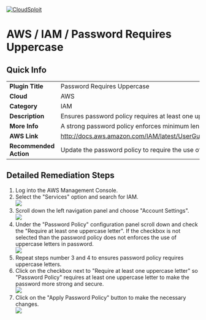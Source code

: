 [![CloudSploit](https://cloudsploit.com/img/logo-new-big-text-100.png "CloudSploit")](https://cloudsploit.com)

# AWS / IAM / Password Requires Uppercase

## Quick Info

| | |
|-|-|
| **Plugin Title** | Password Requires Uppercase |
| **Cloud** | AWS |
| **Category** | IAM |
| **Description** | Ensures password policy requires at least one uppercase letter |
| **More Info** | A strong password policy enforces minimum length, expirations, reuse, and symbol usage |
| **AWS Link** | http://docs.aws.amazon.com/IAM/latest/UserGuide/Using_ManagingPasswordPolicies.html |
| **Recommended Action** | Update the password policy to require the use of uppercase letters |

## Detailed Remediation Steps
1. Log into the AWS Management Console.
2. Select the "Services" option and search for IAM. </br><img src="/resources/aws/iam/password-requires-uppercase/step2.png"/>
3. Scroll down the left navigation panel and choose "Account Settings". </br><img src="/resources/aws/iam/password-requires-uppercase/step3.png"/>
4. Under the "Password Policy" configuration panel scroll down and check the "Require at least one uppercase letter". If the checkbox is not selected than the password policy does not  enforces the use of uppercase letters in password.</br><img src="/resources/aws/iam/password-requires-uppercase/step4.png"/>
5. Repeat steps number 3 and 4 to ensures password policy requires uppercase letters.</br>
6. Click on the checkbox next to "Require at least one uppercase letter" so "Password Policy" requires at least one uppercase letter to make the password more strong and secure. </br> <img src="/resources/aws/iam/password-requires-uppercase/step6.png"/>
7. Click on the "Apply Password Policy" button to make the necessary changes.</br><img src="/resources/aws/iam/password-requires-uppercase/step7.png"/>
